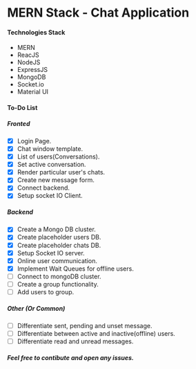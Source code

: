 
# MERN Stack - Chat Application
  
#### Technologies Stack
- MERN
- ReacJS
- NodeJS
- ExpressJS
- MongoDB
- Socket.io
- Material UI
  
#### To-Do List
##### Fronted
- [x] Login Page.
- [x] Chat window template.
- [x] List of users(Conversations).
- [x] Set active conversation.
- [x] Render particular user's chats.
- [x] Create new message form.
- [x] Connect backend.
- [x] Setup socket IO Client.
##### Backend
- [x] Create a Mongo DB cluster.
- [x] Create placeholder users DB.
- [x] Create placeholder chats DB.
- [x] Setup Socket IO server.
- [x] Online user communication.
- [x] Implement Wait Queues for offline users.
- [ ] Connect to mongoDB cluster.
- [ ] Create a group functionality.
- [ ] Add users to group.
  
##### Other (Or Common)
- [ ] Differentiate sent, pending and unset message.
- [ ] Differentiate between active and inactive(offline) users.
- [ ] Differentiate read and unread messages.
  
##### Feel free to contibute and open any issues.
